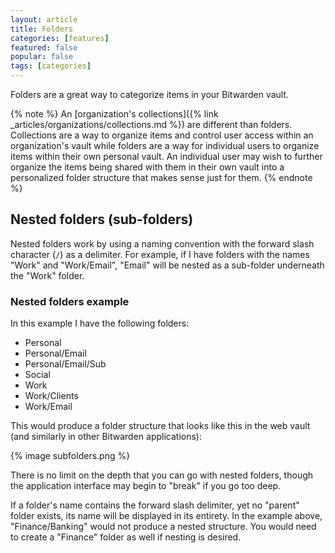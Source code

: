 ```yaml
---
layout: article
title: Folders
categories: [features]
featured: false
popular: false
tags: [categories]
---
```


Folders are a great way to categorize items in your Bitwarden vault.

{% note %}
An [organization's collections]({% link _articles/organizations/collections.md %}) are different than folders. Collections are a way to organize items and control user access within an organization's vault while folders are a way for individual users to organize items within their own personal vault. An individual user may wish to further organize the items being shared with them in their own vault into a personalized folder structure that makes sense just for them.
{% endnote %}

## Nested folders (sub-folders)

Nested folders work by using a naming convention with the forward slash character (`/`) as a delimiter. For example, if I have folders with the names "Work" and "Work/Email", "Email" will be nested as a sub-folder underneath the "Work" folder.

### Nested folders example

In this example I have the following folders:

- Personal
- Personal/Email
- Personal/Email/Sub
- Social
- Work
- Work/Clients
- Work/Email

This would produce a folder structure that looks like this in the web vault (and similarly in other Bitwarden applications):

{% image subfolders.png %}

There is no limit on the depth that you can go with nested folders, though the application interface may begin to "break" if you go too deep.

If a folder's name contains the forward slash delimiter, yet no "parent" folder exists, its name will be displayed in its entirety. In the example above, "Finance/Banking" would not produce a nested structure. You would need to create a "Finance" folder as well if nesting is desired.
